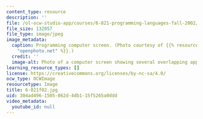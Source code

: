 ```yaml
---
content_type: resource
description: ''
file: /ol-ocw-studio-app/courses/6-821-programming-languages-fall-2002/304ad4961505862d4db115f5265a0ddd_6-821f02.jpg
file_size: 132057
file_type: image/jpeg
image_metadata:
  caption: Programming computer screen. (Photo courtesy of {{% resource_link "8435d708-c585-4f92-b1e2-f9cc3af50a58"
    "openphoto.net" %}}.)
  credit: ''
  image-alt: Photo of a computer screen showing several overlapping applications.
learning_resource_types: []
license: https://creativecommons.org/licenses/by-nc-sa/4.0/
ocw_type: OCWImage
resourcetype: Image
title: 6-821f02.jpg
uid: 304ad496-1505-862d-4db1-15f5265a0ddd
video_metadata:
  youtube_id: null
---
```

